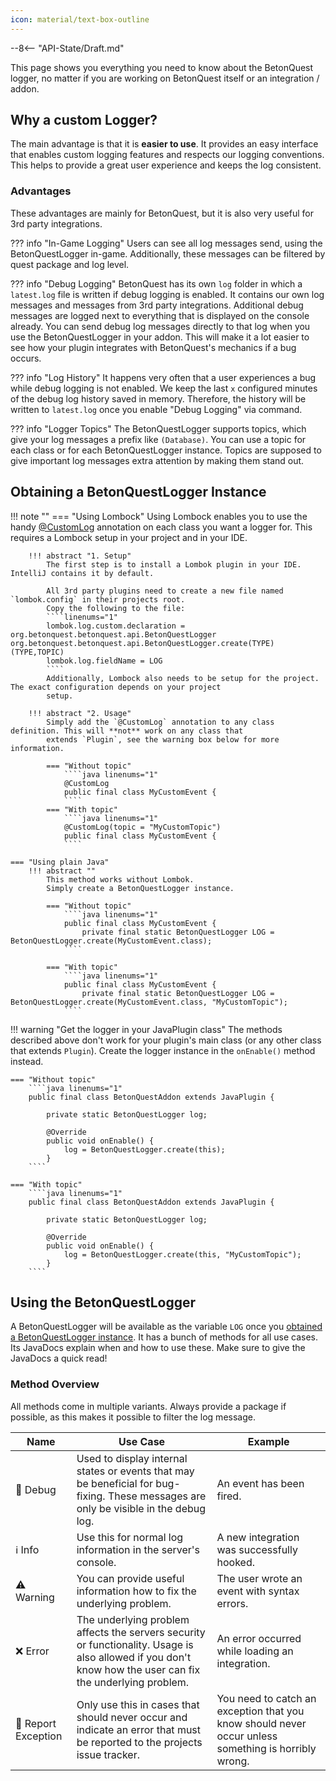 ```yaml
---
icon: material/text-box-outline
---
```

--8<-- "API-State/Draft.md"

This page shows you everything you need to know about the BetonQuest logger, no matter if you are working on BetonQuest 
itself or an integration / addon.

## Why a custom Logger?
The main advantage is that it is **easier to use**.
It provides an easy interface that enables custom logging features and respects our logging conventions. 
This helps to provide a great user experience and keeps the log consistent.

### Advantages
These advantages are mainly for BetonQuest, but it is also very useful for 3rd party integrations. 


??? info "In-Game Logging"
    Users can see all log messages send, using the BetonQuestLogger in-game.
    Additionally, these messages can be filtered by quest package and log level.

??? info "Debug Logging"
    BetonQuest has its own `log` folder in which a `latest.log` file is written if debug logging is enabled.
    It contains our own log messages and messages from 3rd party integrations.
    Additional debug messages are logged next to everything that is displayed on the console already.
    You can send debug log messages directly to that log when you use the BetonQuestLogger in your addon.
    This will make it a lot easier to see how your plugin integrates with BetonQuest's mechanics if a bug occurs.

??? info "Log History"
    It happens very often that a user experiences a bug while debug logging is not enabled.
    We keep the last `x` configured minutes of the debug log history saved in memory.
    Therefore, the history will be written to `latest.log` once you enable "Debug Logging" via command. 

??? info "Logger Topics"
    The BetonQuestLogger supports topics, which give your log messages a prefix like `(Database)`.
    You can use a topic for each class or for each BetonQuestLogger instance.
    Topics are supposed to give important log messages extra attention by making them stand out.

## Obtaining a BetonQuestLogger Instance

!!! note ""
    === "Using Lombock"
        Using Lombock enables you to use the handy
        <a href="https://projectlombok.org/features/log" target="_blank">@CustomLog</a>
        annotation on each class you want a logger for.
        This requires a Lombock setup in your project and in your IDE.
    
        !!! abstract "1. Setup"
            The first step is to install a Lombok plugin in your IDE. IntelliJ contains it by default.
    
            All 3rd party plugins need to create a new file named `lombok.config` in their projects root.
            Copy the following to the file:
            ````linenums="1"
            lombok.log.custom.declaration = org.betonquest.betonquest.api.BetonQuestLogger org.betonquest.betonquest.api.BetonQuestLogger.create(TYPE)(TYPE,TOPIC)
            lombok.log.fieldName = LOG
            ````
            Additionally, Lombock also needs to be setup for the project. The exact configuration depends on your project
            setup.
    
        !!! abstract "2. Usage"
            Simply add the `@CustomLog` annotation to any class definition. This will **not** work on any class that
            extends `Plugin`, see the warning box below for more information. 
    
            === "Without topic"
                ````java linenums="1"
                @CustomLog
                public final class MyCustomEvent {
                ````
            === "With topic"
                ````java linenums="1"
                @CustomLog(topic = "MyCustomTopic")
                public final class MyCustomEvent {
                ````
    
    === "Using plain Java"    
        !!! abstract ""
            This method works without Lombok.
            Simply create a BetonQuestLogger instance.
    
            === "Without topic"
                ````java linenums="1"
                public final class MyCustomEvent {
                    private final static BetonQuestLogger LOG = BetonQuestLogger.create(MyCustomEvent.class);
                ````
            
            === "With topic"
                ````java linenums="1"
                public final class MyCustomEvent {
                    private final static BetonQuestLogger LOG = BetonQuestLogger.create(MyCustomEvent.class, "MyCustomTopic");
                ````


!!! warning "Get the logger in your JavaPlugin class"
    The methods described above don't work for your plugin's main class (or any other class that extends `Plugin`). 
    Create the logger instance in the `onEnable()` method instead.

    === "Without topic"
        ````java linenums="1"
        public final class BetonQuestAddon extends JavaPlugin {
    
            private static BetonQuestLogger log;
    
            @Override
            public void onEnable() {
                log = BetonQuestLogger.create(this);
            }
        ````

    === "With topic"
        ````java linenums="1"
        public final class BetonQuestAddon extends JavaPlugin {
    
            private static BetonQuestLogger log;
    
            @Override
            public void onEnable() {
                log = BetonQuestLogger.create(this, "MyCustomTopic");
            }
        ````

## Using the BetonQuestLogger
A BetonQuestLogger will be available as the variable `LOG` once you [obtained a BetonQuestLogger instance](#obtaining-a-betonquestlogger-instance). 
It has a bunch of methods for all use cases. Its JavaDocs explain when and how to use these.
Make sure to give the JavaDocs a quick read! 

### Method Overview

All methods come in multiple variants. Always provide a package if possible, as this makes it possible to filter the log
message.
 

| Name                              	| Use Case 	                                                                                                                                                 | Example 	                                                 |
|------------------------------------ |----------------------------------------------------------------------------------------------------------------------------------------------------------- |---------------------------------------------------------- |
| :shushing_face: Debug               | Used to display internal states or events that may be beneficial for bug-fixing. These messages are only be visible in the debug log.                      | An event has been fired.         	                       |
| :information_source: Info           | Use this for normal log information in the server's console.                                                                                               | A new integration was successfully hooked.     	         |
| :warning: Warning                   | You can provide useful information how to fix the underlying problem.                                                                                      | The user wrote an event with syntax errors.               |
| :x: Error            	              | The underlying problem affects the servers security or functionality. Usage is also allowed if you don't know how the user can fix the underlying problem. | An error occurred while loading an integration.           |
| :rotating_light: Report Exception 	| Only use this in cases that should never occur and indicate an error that must be reported to the projects issue tracker.                                  | You need to catch an exception that you know should never occur unless something is horribly wrong. | 
